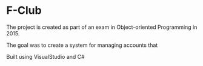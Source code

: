 # F-Club
The project is created as part of an exam in Object-oriented Programming in 2015.

The goal was to create a system for managing accounts that 

Built using VisualStudio and C#



